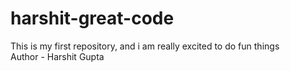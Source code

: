 # harshit-great-code
This is my first repository, and i am really excited to do fun things
<br>
Author - Harshit Gupta
